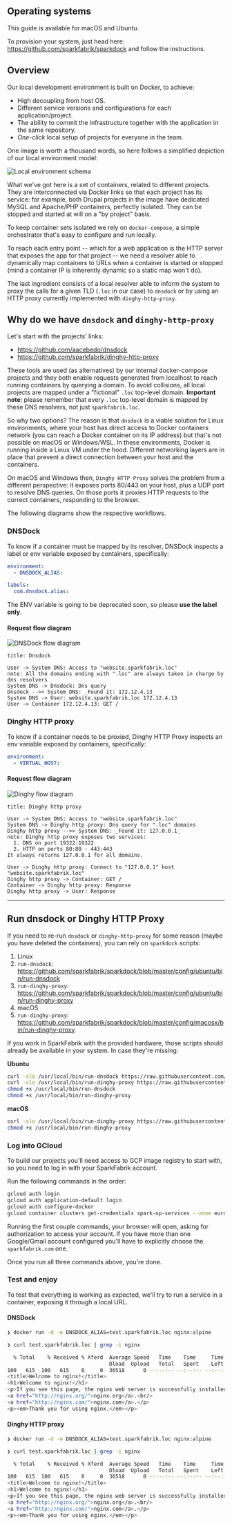 ## Operating systems

This guide is available for macOS and Ubuntu.

To provision your system, just head here: https://github.com/sparkfabrik/sparkdock and follow the instructions.

## Overview

Our local development environment is built on Docker, to achieve:

* High decoupling from host OS.
* Different service versions and configurations for each application/project.
* The ability to commit the infrastructure together with the application in the same repository.
* _One-click_ local setup of projects for everyone in the team.

One image is worth a thousand words, so here follows a simplified depiction of our local environment model:

![Local environment schema](%image_url%/procedures/local-development-environment--depiction-linux.png)

What we've got here is a set of containers, related to different projects. They are interconnected via Docker links so that each project has its service: for example, both Drupal projects in the image have dedicated MySQL and Apache/PHP containers, perfectly isolated. They can be stopped and started at will on a "by project" basis.

To keep container sets isolated we rely on `docker-compose`, a simple orchestrator that's easy to configure and run locally.

To reach each entry point -- which for a web application is the HTTP server that exposes the app for that project -- we need a resolver able to dynamically map containers to URLs when a container is started or stopped (mind a container IP is inherently dynamic so a static map won't do).

The last ingredient consists of a local resolver able to inform the system to proxy the calls for a given TLD (`.loc` in our case) to `dnsdock` or by using an HTTP proxy currently implemented with `dinghy-http-proxy`.

## Why do we have `dnsdock` and `dinghy-http-proxy`

Let's start with the projects' links:

* https://github.com/aacebedo/dnsdock
* https://github.com/sparkfabrik/dinghy-http-proxy

These tools are used (as alternatives) by our internal docker-compose projects and they both enable requests generated from localhost to reach running containers by querying a domain. To avoid collisions, all local projects are mapped under a "fictional" `.loc` top-level domain.
**Important note**: please remember that every `.loc` top-level domain is mapped by these DNS resolvers, not just `sparkfabrik.loc`.

So why two options? The reason is that `dnsdock` is a viable solution for Linux environments, where your host has direct access to Docker containers network (you can reach a Docker container on its IP address) but that's not possible on macOS or Windows/WSL. In these environments, Docker is running inside a Linux VM under the hood. Different networking layers are in place that prevent a direct connection between your host and the containers.

On macOS and Windows then, `Dinghy HTTP Proxy` solves the problem from a different perspective: it exposes ports 80/443 on your host, plus a UDP port to resolve DNS queries. On those ports it proxies HTTP requests to the correct containers, responding to the browser.

The following diagrams show the respective workflows.

### DNSDock

To know if a container must be mapped by its resolver, DNSDock inspects a label or env variable exposed by containers, specifically:

```yaml
environment:
  - DNSDOCK_ALIAS:

labels:
  com.dnsdock.alias:
```

The ENV variable is going to be deprecated soon, so please **use the label only**.

#### Request flow diagram

![DNSDock flow diagram](%image_url%/guides/swimlane-dnsdock.png)

```
title: Dnsdock

User -> System DNS: Access to "website.sparkfabrik.loc"
note: All the domains ending with ".loc" are always taken in charge by dns resolvers
System DNS -> Dnsdock: Dns query
Dnsdock -->> System DNS: _Found it: 172.12.4.13_
System DNS -> User: website.sparkfabrik.loc 172.12.4.13
User -> Container 172.12.4.13: GET /
```

### Dinghy HTTP proxy

To know if a container needs to be proxied, Dinghy HTTP Proxy inspects an env variable exposed by containers, specifically:

```yaml
environment:
  - VIRTUAL_HOST:
```

#### Request flow diagram

![Dinghy flow diagram](%image_url%/guides/swimlane-dinghy-http-proxy.png)

```
title: Dinghy http proxy

User -> System DNS: Access to "website.sparkfabrik.loc"
System DNS -> Dinghy http proxy: Dns query for ".loc" domains
Dinghy http proxy -->> System DNS: _Found it: 127.0.0.1_
note: Dinghy http proxy exposes two services:
  1. DNS on port 19322:19322
  2. HTTP on ports 80:80 - 443:443
It always returns 127.0.0.1 for all domains.

User -> Dinghy http proxy: Connect to "127.0.0.1" host "website.sparkfabrik.loc"
Dinghy http proxy -> Container: GET /
Container -> Dinghy http proxy: Response
Dinghy http proxy -> User: Response
```

***

## Run dnsdock or Dinghy HTTP Proxy

If you need to re-run `dnsdock` or `dinghy-http-proxy` for some reason (maybe you have deleted the containers), you can rely on `sparkdock` scripts:

1. Linux
  1. `run-dnsdock`: https://github.com/sparkfabrik/sparkdock/blob/master/config/ubuntu/bin/run-dnsdock
  2. `run-dinghy-proxy`: https://github.com/sparkfabrik/sparkdock/blob/master/config/ubuntu/bin/run-dinghy-proxy
2. macOS
  3. `run-dinghy-proxy`: https://github.com/sparkfabrik/sparkdock/blob/master/config/macosx/bin/run-dinghy-proxy

If you work in SparkFabrik with the provided hardware, those scripts should already be available in your system. In case they're missing:

**Ubuntu**

```bash
curl -slo /usr/local/bin/run-dnsdock https://raw.githubusercontent.com/sparkfabrik/sparkdock/master/config/ubuntu/bin/run-dnsdock
curl -slo /usr/local/bin/run-dinghy-proxy https://raw.githubusercontent.com/sparkfabrik/sparkdock/master/config/ubuntu/bin/run-dinghy-proxy
chmod +x /usr/local/bin/run-dnsdock
chmod +x /usr/local/bin/run-dinghy-proxy
```

**macOS**

```bash
curl -slo /usr/local/bin/run-dinghy-proxy https://raw.githubusercontent.com/sparkfabrik/sparkdock/master/config/macosx/bin/run-dinghy-proxy
chmod +x /usr/local/bin/run-dinghy-proxy
```

### Log into GCloud

To build our projects you'll need access to GCP image registry to start with, so you need to log in with your SparkFabrik account.

Run the following commands in the order:

```bash
gcloud auth login
gcloud auth application-default login
gcloud auth configure-docker
gcloud container clusters get-credentials spark-op-services --zone europe-west1-b --project spark-int-cloud-services
```

Running the first couple commands, your browser will open, asking for authorization to access your account. If you have more than one Google/Gmail account configured you'll have to explicitly choose the `sparkfabrik.com` one.

Once you run all three commands above, you're done.

### Test and enjoy

To test that everything is working as expected, we'll try to run a service in a container, exposing it through a local URL.

#### DNSDock

```bash
❯ docker run -d -e DNSDOCK_ALIAS=test.sparkfabrik.loc nginx:alpine

❯ curl test.sparkfabrik.loc | grep -i nginx

  % Total    % Received % Xferd  Average Speed   Time    Time     Time  Current
                                 Dload  Upload   Total   Spent    Left  Speed
100   615  100   615    0     0  36518      0 --:--:-- --:--:-- --:--:-- 55909
<title>Welcome to nginx!</title>
<h1>Welcome to nginx!</h1>
<p>If you see this page, the nginx web server is successfully installed and
<a href="http://nginx.org/">nginx.org</a>.<br/>
<a href="http://nginx.com/">nginx.com</a>.</p>
<p><em>Thank you for using nginx.</em></p>

```

#### Dinghy HTTP proxy

```bash
❯ docker run -d -e DNSDOCK_ALIAS=test.sparkfabrik.loc nginx:alpine

❯ curl test.sparkfabrik.loc | grep -i nginx

  % Total    % Received % Xferd  Average Speed   Time    Time     Time  Current
                                 Dload  Upload   Total   Spent    Left  Speed
100   615  100   615    0     0  36518      0 --:--:-- --:--:-- --:--:-- 55909
<title>Welcome to nginx!</title>
<h1>Welcome to nginx!</h1>
<p>If you see this page, the nginx web server is successfully installed and
<a href="http://nginx.org/">nginx.org</a>.<br/>
<a href="http://nginx.com/">nginx.com</a>.</p>
<p><em>Thank you for using nginx.</em></p>
```
